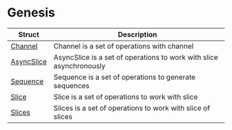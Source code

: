 # Genesis

| Struct | Description |
| ------ | ----------- |
| [Channel](./channel/) | Channel is a set of operations with channel |
| [AsyncSlice](./asyncslice/) | AsyncSlice is a set of operations to work with slice asynchronously |
| [Sequence](./sequence/) | Sequence is a set of operations to generate sequences |
| [Slice](./slice/) | Slice is a set of operations to work with slice |
| [Slices](./slices/) | Slices is a set of operations to work with slice of slices |

